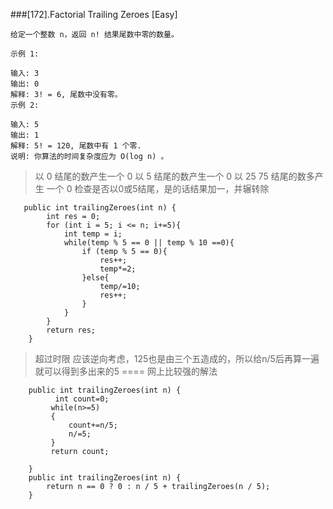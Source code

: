 ###[172].Factorial Trailing Zeroes 
[Easy]
```
给定一个整数 n，返回 n! 结果尾数中零的数量。

示例 1:

输入: 3
输出: 0
解释: 3! = 6, 尾数中没有零。
示例 2:

输入: 5
输出: 1
解释: 5! = 120, 尾数中有 1 个零.
说明: 你算法的时间复杂度应为 O(log n) 。
```
> 以 0 结尾的数产生一个 0 
> 以 5 结尾的数产生一个 0
> 以 25 75 结尾的数多产生 一个 0
> 检查是否以0或5结尾，是的话结果加一，并辗转除
>
```
   public int trailingZeroes(int n) {
        int res = 0;
        for (int i = 5; i <= n; i+=5){
            int temp = i;
            while(temp % 5 == 0 || temp % 10 ==0){
                if (temp % 5 == 0){
                    res++;
                    temp*=2;
                }else{
                    temp/=10;
                    res++;
                }
            }
        }
        return res;
    }     
```

> 超过时限
> 应该逆向考虑，125也是由三个五造成的，所以给n/5后再算一遍就可以得到多出来的5
====
网上比较强的解法
```aidl
    public int trailingZeroes(int n) {
          int count=0;
         while(n>=5)
         {
             count+=n/5;
             n/=5;
         }
         return count;
 
    }
    public int trailingZeroes(int n) {
        return n == 0 ? 0 : n / 5 + trailingZeroes(n / 5);
    }
``` 